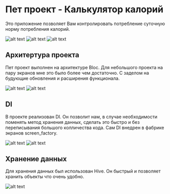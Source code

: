 # Пет проект -  Калькулятор калорий

Это приложение позволяет Вам контролировать потребление суточную норму потребления калорий.

![alt text](https://github.com/Zaxaer/calories_counter/tree/main/assets/github_image/add_food_screen.png)
![alt text](https://github.com/Zaxaer/calories_counter/tree/main/assets/github_image/diary_screen.png)
![alt text](https://github.com/Zaxaer/calories_counter/tree/main/assets/github_image/statistic_screen.png)

## Архитертура проекта

Пет проект выполнен на архитектуре Bloc. Для небольшого проекта на пару экранов мне это было более чем достаточно. С заделом на будующие обновления и расширения функционала.

![alt text](https://github.com/Zaxaer/calories_counter/tree/main/assets/github_image/bloc_structura.png)
![alt text](https://github.com/Zaxaer/calories_counter/tree/main/assets/github_image/arch_bloc.png)

## DI

В проекте реализован DI. Он позволит нам, в случае необходимости поменять метод хранения данных, сделать это быстро и без переписывания большого колличества кода. Сам DI внедрен в фабрике экранов screen_factory.

![alt text](https://github.com/Zaxaer/calories_counter/tree/main/assets/github_image/di_in_bloc.png)
![alt text](https://github.com/Zaxaer/calories_counter/tree/main/assets/github_image/di_in_screen_factory.png)

## Хранение данных

 Для хранения данных был использован Hive. Он быстрый и позволяет хранить объекты что очень удобно.

 ![alt text](http://url/to/img.png)